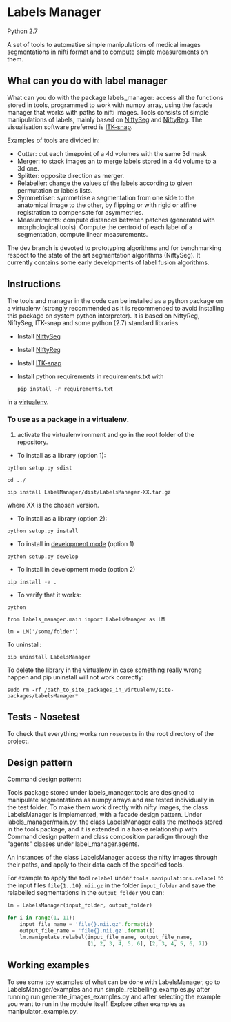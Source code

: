 # Labels Manager
Python 2.7

A set of tools to automatise simple manipulations of medical images segmentations in nifti format and to compute simple measurements on them.

## What can you do with label manager

What can you do with the package labels_manager: access all the functions stored in tools, programmed to work with numpy array, using the facade manager that works with paths to nifti images. 
Tools consists of simple manipulations of labels, mainly based on [NiftySeg](http://cmictig.cs.ucl.ac.uk/wiki/index.php/NiftySeg_install) and [NiftyReg](http://cmictig.cs.ucl.ac.uk/wiki/index.php/NiftyReg_install).
The visualisation software preferred is [ITK-snap](http://www.itksnap.org/pmwiki/pmwiki.php?n=Downloads.SNAP3).

Examples of tools are divided in:
* Cutter: cut each timepoint of a 4d volumes with the same 3d mask
* Merger: to stack images an to merge labels stored in a 4d volume to a 3d one.
* Splitter: opposite direction as merger.
* Relabeller: change the values of the labels according to given permutation or labels lists.
* Symmetriser: symmetrise a segmentation from one side to the anatomical image to the other, by flipping or with rigid or affine registration to compensate for asymmetries.
* Measurements: compute distances between patches (generated with morphological tools). Compute the centroid of each label of a segmentation, compute linear measurements.

The dev branch is devoted to prototyping algorithms and for benchmarking respect to the state of the art segmentation algorithms (NiftySeg).
It currently contains some early developments of label fusion algorithms.

## Instructions
The tools and manager in the code can be installed as a python package on a virtualenv 
(strongly recommended as it is recommended to avoid installing this package on system python interpreter).
It is based on NiftyReg, NiftySeg, ITK-snap and some python (2.7) standard libraries

+ Install [NiftySeg](http://cmictig.cs.ucl.ac.uk/wiki/index.php/NiftySeg_install)
+ Install [NiftyReg](http://cmictig.cs.ucl.ac.uk/wiki/index.php/NiftyReg_install)
+ Install [ITK-snap](http://www.itksnap.org/pmwiki/pmwiki.php?n=Downloads.SNAP3)

+ Install python requirements in requirements.txt with

    `pip install -r requirements.txt`

in a [virtualenv](http://docs.python-guide.org/en/latest/dev/virtualenvs/).

### To use as a package in a virtualenv.

1) activate the virtualenvironment and go in the root folder of the repository.

+ To install as a library (option 1):

`python setup.py sdist`

`cd ../`

`pip install LabelManager/dist/LabelsManager-XX.tar.gz`

where XX is the chosen version.

+ To install as a library (option 2):

`python setup.py install`

+ To install in [development mode](http://setuptools.readthedocs.io/en/latest/setuptools.html#development-mode) (option 1) 

`python setup.py develop`

+ To install in development mode (option 2)

`pip install -e .`

+ To verify that it works:

`python`

`from labels_manager.main import LabelsManager as LM`

`lm = LM('/some/folder')`

To uninstall:

 `pip uninstall LabelsManager`
 
To delete the library in the virtualenv in case something really wrong happen and pip uninstall will not work correctly:
  
  `sudo rm -rf /path_to_site_packages_in_virtualenv/site-packages/LabelsManager*`
 
## Tests - Nosetest

To check that everything works run `nosetests` in the root directory of the project.

## Design pattern

Command design pattern: 

Tools package stored under labels_manager.tools are designed to manipulate segmentations as numpy.arrays and are tested individually in the test folder.
To make them work directly with nifty images, the class LabelsManager is implemented, with a facade design pattern. 
Under labels_manager/main.py, the class LabelsManager calls the methods stored in the tools package, and it is extended in a has-a relationship with Command design pattern and class composition paradigm 
through the "agents" classes under label_manager.agents. 

An instances of the class LabelsManager access the nifty images through their paths, and apply to their data each of the specified tools. 
 
For example to apply the tool `relabel` under `tools.manipulations.relabel` to the input files `file{1..10}.nii.gz` in the folder `input_folder`
and save the relabelled segmentations in the `output_folder` you can:

```python
lm = LabelsManager(input_folder, output_folder)

for i in range(1, 11):
    input_file_name = 'file{}.nii.gz'.format(i)
    output_file_name = 'file{}.nii.gz'.format(i)
    lm.manipulate.relabel(input_file_name, output_file_name,
                          [1, 2, 3, 4, 5, 6], [2, 3, 4, 5, 6, 7])
```


  
## Working examples
To see some toy examples of what can be done with LabelsManager, go to LabelsManager/examples and run simple_relabelling_examples.py after running
run generate_images_examples.py and after selecting the example you want to run in the module itself. Explore other examples as manipulator_example.py.


